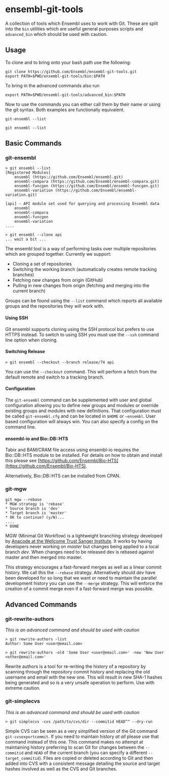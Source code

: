 # ensembl-git-tools

A collection of tools which Ensembl uses to work with Git. These are split into the `bin` utilities which are useful general purposes scripts and `advanced_bin` which should be used with caution.

## Usage

To clone and to bring onto your bash path use the following:

```
git clone https://github.com/Ensembl/ensembl-git-tools.git
export PATH=$PWD/ensembl-git-tools/bin:$PATH
```

To bring in the advanced commands also run
```
export PATH=$PWD/ensembl-git-tools/advanced_bin:$PATH
```

Now to use the commands you can either call them by their name or using the git syntax. Both examples are functionally equivalent.

```
git-ensembl --list

git ensembl --list
```

## Basic Commands

### git-ensembl

```
> git ensembl --list
[Registered Modules]
    ensembl (https://github.com/Ensembl/ensembl.git)
    ensembl-compara (https://github.com/Ensembl/ensembl-compara.git)
    ensembl-funcgen (https://github.com/Ensembl/ensembl-funcgen.git)
    ensembl-variation (https://github.com/Ensembl/ensembl-variation.git)

[api] - API module set used for querying and processing Ensembl data
	ensembl
	ensembl-compara
	ensembl-funcgen
	ensembl-variation
....

> git ensembl --clone api
... wait a bit ...
```

The ensembl tool is a way of performing tasks over multiple repositories which are grouped together. Currently we support:

- Cloning a set of repositories
- Switching the working branch (automatically creates remote tracking branches)
- Fetching new changes from origin (GitHub)
- Pulling in new changes from origin (fetching and merging into the current branch)

Groups can be found using the `--list` command which reports all available groups and the repositories they will work with.

#### Using SSH

Git ensembl supports cloning using the SSH protocol but prefers to use HTTPS instead. To switch to using SSH you must use the `--ssh` command line option when cloning.

#### Switching Release

```
> git ensembl --checkout --branch release/74 api
```

You can use the `--checkout` command. This will perform a fetch from the default remote and switch to a tracking branch.

#### Configuration

The `git-ensembl` command can be supplemented with user and global configuration allowing you to define new groups and modules or override existing groups and modules with new definitions. That configuration must be called `git-ensembl.cfg` and can be located in `$HOME` or `~ensembl`. User based configuration will always win. You can also specify a config on the command line.

#### ensembl-io and Bio::DB::HTS

Tabix and BAM/CRAM file access using ensembl-io requires the Bio::DB::HTS module
to be installed. For details on how to obtain and install this please
see [https://github.com/Ensembl/Bio-HTS](https://github.com/Ensembl/Bio-HTS).

Alternatively, Bio::DB::HTS can be installed from CPAN.


### git-mgw

```
git mgw --rebase
* MGW strategy is 'rebase'
* Source branch is 'dev'
* Target branch is 'master'
* OK to continue? (y/N)...
....
* DONE
```

MGW (Minimal Git Workflow) is a lightweight branching strategy developed by [Anacode at the Wellcome Trust Sanger Institute](http://github.com/Anacode). It works by having developers never working on *master* but changes being applied to a local branch *dev*. When changes need to be released dev is rebased against master and then merged into master. 

This strategy encourages a fast-forward merges as well as a linear commit history. We call this the `--rebase` strategy. Alternatively should *dev* have been developed for so long that we want or need to maintain the parallel development history you can use the `--merge` strategy. This will enforce the creation of a commit merge even if a fast-forward merge was possible.

## Advanced Commands

### git-rewrite-authors

*This is an advanced command and should be used with caution*

```
> git rewrite-authors -list
Author: Some User <user@email.com>

> git rewrite-authors -old 'Some User <user@email.com>' -new 'New User <other@email.com>'
```

Rewrite authors is a tool for re-writing the history of a repository by scanning through the repository commit history and replacing the old username and email with the new one. This will result in new SHA-1 hashes being generated and so is a very unsafe operation to perform. Use with extreme caution.

### git-simplecvs

*This is an advanced command and should be used with caution*

```
> git simplecvs -cvs /path/to/cvs/dir --commitid HEAD^^ --dry-run
```

Simple CVS can be seen as a very simplified version of the Git command `git-cvsexportcommit`. If you need to maintain history *at all* please use that command instead of this one. This command makes no attempt at maintaining history preferring to scan Git for changes between the `--commitid` and `HEAD` of the current branch (you can specify a different `--target_commitid`). Files are copied or deleted according to Git and then added into CVS with a consistent message detailing the source and target hashes involved as well as the CVS and Git branches.
